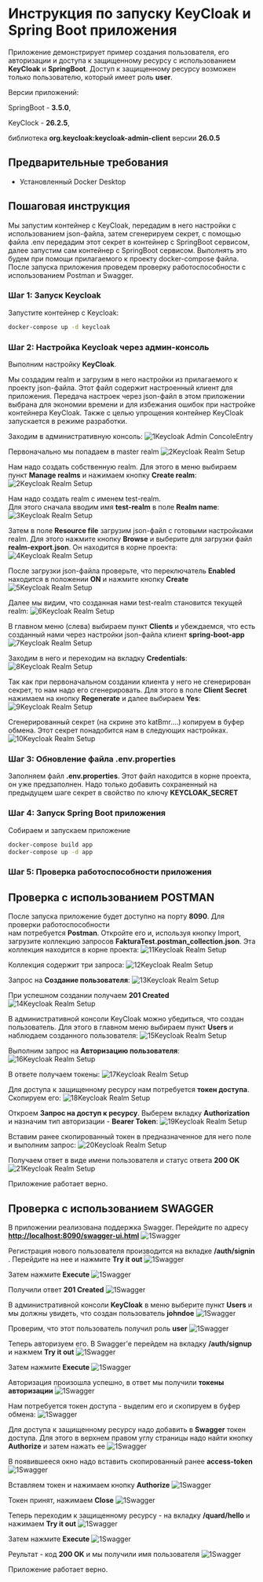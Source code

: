 # Инструкция по запуску KeyCloak и Spring Boot приложения
Приложение демонстрирует пример создания пользователя, его авторизации и доступа к защищенному ресурсу 
с использованием **KeyCloak** и **SpringBoot**.
Доступ к защищенному ресурсу возможен только пользователю, который имеет роль **user**.

Версии приложений: 

SpringBoot - **3.5.0**, 

KeyClock - **26.2.5**, 

библиотека **org.keycloak:keycloak-admin-client** версии **26.0.5** 

## Предварительные требования
- Установленный Docker Desktop

## Пошаговая инструкция

Мы запустим контейнер с KeyCloak, передадим в него настройки с использованием json-файла, 
затем сгенерируем секрет, с помощью файла .env передадим этот секрет в контейнер с SpringBoot сервисом, 
далее запустим сам контейнер с SpringBoot сервисом. 
Выполнять это будем при помощи прилагаемого к проекту docker-compose файла. 
После запуска приложения проведем проверку работоспособности с использованием Postman и Swagger. 
### Шаг 1: Запуск Keycloak
Запустите контейнер с Keycloak:
```bash
docker-compose up -d keycloak
```

### Шаг 2: Настройка Keycloak через админ-консоль
Выполним настройку **KeyCloak**.

Мы создадим realm и загрузим в него настройки из прилагаемого к проекту json-файла. Этот файл содержит настроенный клиент для приложения.
Передача настроек через json-файл в этом приложении выбрана для экономии времени и для избежания ошибок при настройке контейнера KeyCloak.
Также с целью упрощения контейнер KeyCloak запускается в режиме разработки. 

Заходим в административную консоль:
![1Keycloak Admin ConcoleEntry](images/001.PNG)

Первоначально мы попадаем в master realm
![2Keycloak Realm Setup](images/002.png)

Нам надо создать собственную realm. Для этого 
в меню выбираем пункт **Manage realms** и нажимаем кнопку **Create realm**:
![2Keycloak Realm Setup](images/001a.PNG)

Нам надо создать realm с именем test-realm.  
Для этого сначала вводим имя **test-realm** в поле **Realm name**:
![3Keycloak Realm Setup](images/003.PNG)

Затем в поле **Resource file** загрузим json-файл с готовыми настройками realm.
Для этого нажмите кнопку **Browse** и выберите для загрузки файл **realm-export.json**. 
Он находится в корне проекта:
![4Keycloak Realm Setup](images/004.PNG)

После загрузки json-файла проверьте, что переключатель **Enabled** находится в положении **ON**
и нажмите кнопку **Create**
![5Keycloak Realm Setup](images/005.PNG)

Далее мы видим, что созданная нами test-realm становится текущей realm:
![6Keycloak Realm Setup](images/006.PNG)

В главном меню (слева) выбираем пункт **Clients** и убеждаемся, что есть созданный нами через 
настройки json-файла клиент **spring-boot-app** 
![7Keycloak Realm Setup](images/007.PNG)

Заходим в него и переходим на вкладку **Credentials**:
![8Keycloak Realm Setup](images/008.PNG)

Так как при первоначальном создании клиента у него не сгенерирован секрет, 
то нам надо его сгенерировать. Для этого в поле **Client Secret** нажимаем на кнопку **Regenerate** 
и далее выбираем **Yes**: 
![9Keycloak Realm Setup](images/009.PNG)

Сгенерированный секрет (на скрине это katBmr....) копируем в буфер обмена. Этот секрет понадобится нам в следующих настройках.
![10Keycloak Realm Setup](images/010.PNG)

### Шаг 3: Обновление файла .env.properties
Заполняем файл **.env.properties**.
Этот файл находится в корне проекта, он уже предзаполнен. Надо только добавить сохраненный на предыдущем шаге секрет в свойство по ключу
**KEYCLOAK_SECRET**

### Шаг 4: Запуск Spring Boot приложения
Собираем и запускаем приложение
```bash
docker-compose build app
docker-compose up -d app
```
### Шаг 5: Проверка работоспособности приложения

## Проверка с использованием POSTMAN
После запуска приложение будет доступно на порту **8090**. Для проверки работоспособности  
нам потребуется **Postman**. Откройте его и, используя кнопку Import, загрузите коллекцию запросов 
**FakturaTest.postman_collection.json**. Эта коллекция находится в корне проекта:
![11Keycloak Realm Setup](images/011.PNG)

Коллекция содержит три запроса: 
![12Keycloak Realm Setup](images/012.PNG)

Запрос на **Создание пользователя**:
![13Keycloak Realm Setup](images/013.PNG)

При успешном создании получаем **201 Created**
![14Keycloak Realm Setup](images/014.PNG)

В административной консоли KeyCloak можно убедиться, что создан пользователь.
Для этого в главном меню выбираем пункт **Users** и наблюдаем созданного пользователя:
![15Keycloak Realm Setup](images/015.PNG)

Выполним запрос на **Авторизацию пользователя**:
![16Keycloak Realm Setup](images/016.PNG)

В ответе получаем токены:
![17Keycloak Realm Setup](images/017.PNG)

Для доступа к защищенному ресурсу нам потребуется **токен доступа**. Скопируем его:
![18Keycloak Realm Setup](images/018.PNG)

Откроем **Запрос на доступ к ресурсу**. Выберем вкладку **Authorization** и назначим тип авторизации - **Bearer Token**:
![19Keycloak Realm Setup](images/019.PNG)

Вставим ранее скопированный токен в предназначенное для него поле и выполним запрос:
![20Keycloak Realm Setup](images/020.PNG)

Получаем ответ в виде имени пользователя и статус ответа **200 OK**
![21Keycloak Realm Setup](images/021.PNG)

Приложение работает верно.

## Проверка с использованием SWAGGER

В приложении реализована поддержка Swagger. 
Перейдите по адресу **[http://localhost:8090/swagger-ui.html]()**
![1Swagger](imagesswagger/001.PNG)

Регистрация нового пользователя производится на вкладке **/auth/signin** . 
Перейдите на нее и нажмите **Try it out**
![1Swagger](imagesswagger/002.PNG)

Затем нажмите **Execute**
![1Swagger](imagesswagger/003.PNG)

Получили ответ **201 Created**
![1Swagger](imagesswagger/004.PNG)

В административной консоли **KeyCloak** в меню выберите пункт **Users**
и мы должны увидеть, что создан пользователь **johndoe** 
![1Swagger](imagesswagger/005.PNG)

Проверим, что этот пользователь получил роль **user** 
![1Swagger](imagesswagger/006.PNG)

Теперь авторизуем его. В Swagger'e перейдем на вкладку **/auth/signup** и нажмем **Try it out**
![1Swagger](imagesswagger/007.PNG)

Затем нажмите **Execute**
![1Swagger](imagesswagger/008.PNG)

Авторизация произошла успешно, в ответ мы получили **токены авторизации**
![1Swagger](imagesswagger/009.PNG)

Нам потребуется токен доступа - выделим его и скопируем в буфер обмена:
![1Swagger](imagesswagger/010.PNG)

Для доступа к защищенному ресурсу надо добавить в **Swagger** токен доступа.
Для этого в верхнем правом углу страницы надо найти кнопку **Authorize** и затем нажать ее
![1Swagger](imagesswagger/011a.PNG)

В появившееся окно надо вставить скопированный ранее **access-token**
![1Swagger](imagesswagger/011.PNG)

Вставляем токен и нажимаем кнопку **Authorize**
![1Swagger](imagesswagger/012.PNG)

Токен принят, нажимаем **Close**
![1Swagger](imagesswagger/013.PNG)

Теперь переходим к защищенному ресурсу - на вкладку **/quard/hello**
и нажимаем **Try it out**
![1Swagger](imagesswagger/014.PNG)

Затем нажмите **Execute**
![1Swagger](imagesswagger/015.PNG)

Реультат - код **200 OK** и мы получили имя пользователя
![1Swagger](imagesswagger/016.PNG)

Приложение работает верно.